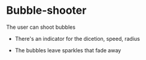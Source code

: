 # Bubble-shooter
The user can shoot bubbles
  
 - There's an indicator for the dicetion, speed, radius
  
 - The bubbles leave sparkles that fade away
